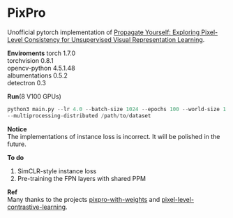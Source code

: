 # PixPro
Unofficial pytorch implementation of [Propagate Yourself: Exploring Pixel-Level Consistency for Unsupervised Visual Representation Learning](https://arxiv.org/abs/2011.10043).


**Enviroments**
torch 1.7.0  
torchvision 0.8.1  
opencv-python 4.5.1.48  
albumentations 0.5.2  
detectron 0.3  


**Run**(8 V100 GPUs)  
```python
python3 main.py --lr 4.0 --batch-size 1024 --epochs 100 --world-size 1 --rank 0 --dist-url tcp://127.0.0.1:12345 \
--multiprocessing-distributed /path/to/dataset
```


**Notice**  
The implementations of instance loss is incorrect. It will be polished in the future.  


**To do**  
1. SimCLR-style instance loss  
2. Pre-training the FPN layers with shared PPM  


**Ref**  
Many thanks to the projects [pixpro-with-weights](https://github.com/conradry/pixpro-with-weights) and [pixel-level-contrastive-learning](https://github.com/lucidrains/pixel-level-contrastive-learning).

